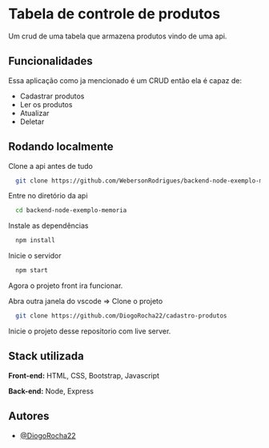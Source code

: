 # Tabela de controle de produtos

Um crud de uma tabela que armazena produtos vindo de uma api. 

## Funcionalidades

Essa aplicação como ja mencionado é um CRUD então ela é capaz de:
- Cadastrar produtos
- Ler os produtos
- Atualizar
- Deletar
## Rodando localmente


Clone a api antes de tudo

```bash
  git clone https://github.com/WebersonRodrigues/backend-node-exemplo-memoria
```

Entre no diretório da api

```bash
  cd backend-node-exemplo-memoria
```

Instale as dependências

```bash
  npm install
```

Inicie o servidor

```bash
  npm start
```

Agora o projeto front ira funcionar.

Abra outra janela do vscode =>
Clone o projeto

```bash
  git clone https://github.com/DiogoRocha22/cadastro-produtos
```

Inicie o projeto desse repositorio com live server.

## Stack utilizada

**Front-end:** HTML, CSS, Bootstrap, Javascript

**Back-end:** Node, Express


## Autores

- [@DiogoRocha22](https://github.com/DiogoRocha22)
